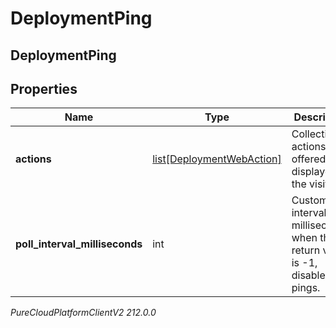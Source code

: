 # DeploymentPing

## DeploymentPing

## Properties

|Name | Type | Description | Notes|
|------------ | ------------- | ------------- | -------------|
| **actions** | [list[DeploymentWebAction]](DeploymentWebAction) | Collection of actions to be offered or displayed to the visitor. | [optional] |
| **poll_interval_milliseconds** | int | Custom poll interval in milliseconds; when the return value is -1, disable pings. | [optional] |



_PureCloudPlatformClientV2 212.0.0_
